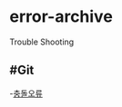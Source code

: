 # error-archive
Trouble Shooting

#Git
---
-[충돌오류](https://github.com/kabommm/error-archive/issues/1)
